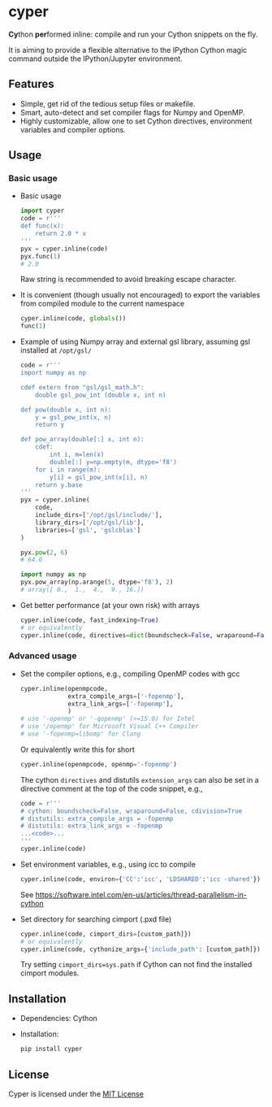 # cyper

**Cy**thon **per**formed inline: compile and run your Cython snippets on the fly.

It is aiming to provide a flexible alternative to the IPython Cython magic command outside the IPython/Jupyter environment.

## Features

- Simple, get rid of the tedious setup files or makefile.
- Smart, auto-detect and set compiler flags for Numpy and OpenMP.
- Highly customizable, allow one to set Cython directives, environment variables and compiler options.

## Usage

### Basic usage

- Basic usage
  ```python
  import cyper
  code = r'''
  def func(x):
      return 2.0 * x
  '''
  pyx = cyper.inline(code)
  pyx.func(1)
  # 2.0
  ```
  Raw string is recommended to avoid breaking escape character.

- It is convenient (though usually not encouraged) to export the variables from compiled module to the current namespace
  ```python
  cyper.inline(code, globals())
  func(1)
  ```

- Example of using Numpy array and external gsl library, assuming gsl installed at `/opt/gsl/`
  ```python
  code = r'''
  import numpy as np
  
  cdef extern from "gsl/gsl_math.h":
      double gsl_pow_int (double x, int n)
  
  def pow(double x, int n):
      y = gsl_pow_int(x, n)
      return y
  
  def pow_array(double[:] x, int n):
      cdef:
          int i, m=len(x)
          double[:] y=np.empty(m, dtype='f8')
      for i in range(m):
          y[i] = gsl_pow_int(x[i], n)
      return y.base
  '''
  pyx = cyper.inline(
      code,
      include_dirs=['/opt/gsl/include/'],
      library_dirs=['/opt/gsl/lib'],
      libraries=['gsl', 'gslcblas']
  )
  
  pyx.pow(2, 6)
  # 64.0
  
  import numpy as np
  pyx.pow_array(np.arange(5, dtype='f8'), 2)
  # array([ 0.,  1.,  4.,  9., 16.])
  ```
  
- Get better performance (at your own risk) with arrays
  ```python
  cyper.inline(code, fast_indexing=True)
  # or equivalently
  cyper.inline(code, directives=dict(boundscheck=False, wraparound=False))
  ```

### Advanced usage

- Set the compiler options, e.g., compiling OpenMP codes with gcc
  ```python
  cyper.inline(openmpcode,
               extra_compile_args=['-fopenmp'],
               extra_link_args=['-fopenmp'],
               )
  # use '-openmp' or '-qopenmp' (>=15.0) for Intel
  # use '/openmp' for Microsoft Visual C++ Compiler
  # use '-fopenmp=libomp' for Clang
  ```
  Or equivalently write this for short
  ```python
  cyper.inline(openmpcode, openmp='-fopenmp')
  ```
  
  The cython `directives` and distutils `extension_args` can also be set in a directive comment at the top of the code snippet, e.g.,
  ```python
  code = r'''
  # cython: boundscheck=False, wraparound=False, cdivision=True
  # distutils: extra_compile_args = -fopenmp
  # distutils: extra_link_args = -fopenmp
  ...<code>...
  '''
  cyper.inline(code)
  ```

- Set environment variables, e.g., using icc to compile
  ```python
  cyper.inline(code, environ={'CC':'icc', 'LDSHARED':'icc -shared'})
  ```
  See https://software.intel.com/en-us/articles/thread-parallelism-in-cython

- Set directory for searching cimport (.pxd file)
  ```python
  cyper.inline(code, cimport_dirs=[custom_path]})
  # or equivalently
  cyper.inline(code, cythonize_args={'include_path': [custom_path]})
  ```
  Try setting `cimport_dirs=sys.path` if Cython can not find the installed cimport modules.

## Installation

- Dependencies: Cython

- Installation:
  ```bash
  pip install cyper
  ```

## License

Cyper is licensed under the [MIT License](https://github.com/syrte/cyper/blob/master/LICENSE)


